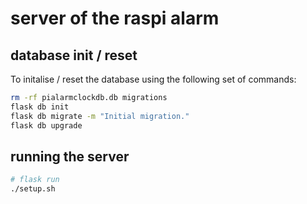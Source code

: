 # server of the raspi alarm

## database init / reset

To initalise / reset the database using the following set of commands:

```bash
rm -rf pialarmclockdb.db migrations
flask db init
flask db migrate -m "Initial migration."
flask db upgrade
```

## running the server

```bash
# flask run
./setup.sh
```
